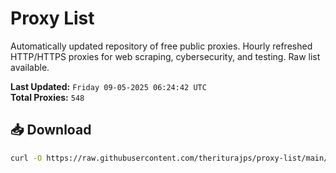# Proxy List

Automatically updated repository of free public proxies. Hourly refreshed HTTP/HTTPS proxies for web scraping, cybersecurity, and testing. Raw list available.

**Last Updated:** `Friday 09-05-2025 06:24:42 UTC`  
**Total Proxies:** `548`

## 📥 Download
```bash
curl -O https://raw.githubusercontent.com/theriturajps/proxy-list/main/proxies.txt
